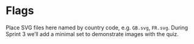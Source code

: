 # Flags
Place SVG files here named by country code, e.g. `GB.svg`, `FR.svg`.
During Sprint 3 we’ll add a minimal set to demonstrate images with the quiz.
